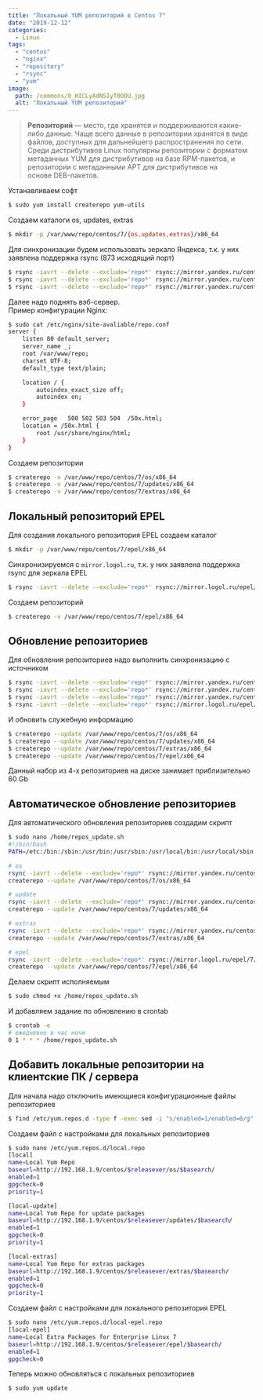 ```yaml
---
title: "Локальный YUM репозиторий в Centos 7"
date: "2019-12-12"
categories: 
  - Linux
tags: 
  - "centos"
  - "nginx"
  - "repository"
  - "rsync"
  - "yum"
image:
  path: /commons/0_HICLyAdNSIyT0ODU.jpg
  alt: "Локальный YUM репозиторий"
---
```


> **Репозиторий** — место, где хранятся и поддерживаются какие-либо данные. Чаще всего данные в репозитории хранятся в виде файлов, доступных для дальнейшего распространения по сети.  
> Среди дистрибутивов Linux популярны репозитории с форматом метаданных YUM для дистрибутивов на базе RPM-пакетов, и репозитории с метаданными APT для дистрибутивов на основе DEB-пакетов.

Устанавливаем софт

```sh
$ sudo yum install createrepo yum-utils
```

Создаем каталоги os, updates, extras

```sh
$ mkdir -p /var/www/repo/centos/7/{os,updates,extras}/x86_64
```

Для синхронизации будем использовать зеркало Яндекса, т.к. у них заявлена поддержка rsync (873 исходящий порт)

```sh
$ rsync -iavrt --delete --exclude='repo*' rsync://mirror.yandex.ru/centos/7/os/x86_64/ /var/www/repo/centos/7/os/x86_64/
$ rsync -iavrt --delete --exclude='repo*' rsync://mirror.yandex.ru/centos/7/updates/x86_64/ /var/www/repo/centos/7/updates/x86_64/
$ rsync -iavrt --delete --exclude='repo*' rsync://mirror.yandex.ru/centos/7/extras/x86_64/ /var/www/repo/centos/7/extras/x86_64/
```

Далее надо поднять вэб-сервер.  
Пример конфигурации Nginx:

```sh
$ sudo cat /etc/nginx/site-avaliable/repo.conf
server {
    listen 80 default_server;
    server_name _;
    root /var/www/repo;
    charset UTF-8;
    default_type text/plain;

    location / {
        autoindex_exact_size off;
        autoindex on;
    }

    error_page   500 502 503 504  /50x.html;
    location = /50x.html {
        root /usr/share/nginx/html;
    }
}
```

Создаем репозитории

```sh
$ createrepo -v /var/www/repo/centos/7/os/x86_64
$ createrepo -v /var/www/repo/centos/7/updates/x86_64
$ createrepo -v /var/www/repo/centos/7/extras/x86_64
```

## Локальный репозиторий EPEL

Для создания локального репозитория EPEL создаем каталог

```sh
$ mkdir -p /var/www/repo/centos/7/epel/x86_64
```

Синхронизируемся c `mirror.logol.ru`, т.к. у них заявлена поддержка rsync для зеркала EPEL

```sh
$ rsync -iavrt --delete --exclude='repo*' rsync://mirror.logol.ru/epel/7/x86_64/ /var/www/repo/centos/7/epel/x86_64/
```

Создаем репозиторий

```sh
$ createrepo -v /var/www/repo/centos/7/epel/x86_64
```

## Обновление репозиториев

Для обновления репозиториев надо выполнить синхронизацию с источником

```sh
$ rsync -iavrt --delete --exclude='repo*' rsync://mirror.yandex.ru/centos/7/os/x86_64/ /var/www/repo/centos/7/os/x86_64/
$ rsync -iavrt --delete --exclude='repo*' rsync://mirror.yandex.ru/centos/7/updates/x86_64/ /var/www/repo/centos/7/updates/x86_64/
$ rsync -iavrt --delete --exclude='repo*' rsync://mirror.yandex.ru/centos/7/extras/x86_64/ /var/www/repo/centos/7/extras/x86_64/
$ rsync -iavrt --delete --exclude='repo*' rsync://mirror.logol.ru/epel/7/x86_64/ /var/www/repo/centos/7/epel/x86_64/
```

И обновить служебную информацию

```sh
$ createrepo --update /var/www/repo/centos/7/os/x86_64
$ createrepo --update /var/www/repo/centos/7/updates/x86_64
$ createrepo --update /var/www/repo/centos/7/extras/x86_64
$ createrepo --update /var/www/repo/centos/7/epel/x86_64
```

Данный набор из 4-х репозиториев на диске занимает приблизительно 60 Gb

## Автоматическое обновление репозиториев

Для автоматического обновления репозиториев создадим скрипт

```sh
$ sudo nano /home/repos_update.sh
#!/bin/bash
PATH=/etc:/bin:/sbin:/usr/bin:/usr/sbin:/usr/local/bin:/usr/local/sbin

# os
rsync -iavrt --delete --exclude='repo*' rsync://mirror.yandex.ru/centos/7/os/x86_64/ /var/www/repo/centos/7/os/x86_64/
createrepo --update /var/www/repo/centos/7/os/x86_64

# update
rsync -iavrt --delete --exclude='repo*' rsync://mirror.yandex.ru/centos/7/updates/x86_64/ /var/www/repo/centos/7/updates/x86_64/
createrepo --update /var/www/repo/centos/7/updates/x86_64

# extras
rsync -iavrt --delete --exclude='repo*' rsync://mirror.yandex.ru/centos/7/extras/x86_64/ /var/www/repo/centos/7/extras/x86_64/
createrepo --update /var/www/repo/centos/7/extras/x86_64

# epel
rsync -iavrt --delete --exclude='repo*' rsync://mirror.logol.ru/epel/7/x86_64/ /var/www/repo/centos/7/epel/x86_64/
createrepo --update /var/www/repo/centos/7/epel/x86_64
```

Делаем скрипт исполняемым

```sh
$ sudo chmod +x /home/repos_update.sh
```

И добавляем задание по обновлению в crontab

```sh
$ crontab -e
# ежедневно в час ночи
0 1 * * * /home/repos_update.sh
```

## Добавить локальные репозитории на клиентские ПК / сервера

Для начала надо отключить имеющиеся конфигурационные файлы репозиториев

```sh
$ find /etc/yum.repos.d -type f -exec sed -i "s/enabled=1/enabled=0/g" {} \;
```

Создаем файл с настройками для локальных репозиториев

```sh
$ sudo nano /etc/yum.repos.d/local.repo
[local]
name=Local Yum Repo
baseurl=http://192.168.1.9/centos/$releasever/os/$basearch/
enabled=1
gpgcheck=0
priority=1

[local-update]
name=Local Yum Repo for update packages
baseurl=http://192.168.1.9/centos/$releasever/updates/$basearch/
enabled=1
gpgcheck=0
priority=1

[local-extras]
name=Local Yum Repo for extras packages
baseurl=http://192.168.1.9/centos/$releasever/extras/$basearch/
enabled=1
gpgcheck=0
priority=1
```

Создаем файл с настройками для локального репозитория EPEL

```sh
$ sudo nano /etc/yum.repos.d/local-epel.repo
[local-epel]
name=Local Extra Packages for Enterprise Linux 7
baseurl=http://192.168.1.9/centos/$releasever/epel/$basearch/
enabled=1
gpgcheck=0
```

Теперь можно обновляться с локальных репозиториев

```sh
$ sudo yum update
```